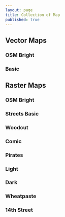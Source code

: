 ```yaml
---
layout: page
title: Collection of Map
published: true
---
```


## Vector Maps


### OSM Bright

<div class="map-preview" id="vector-osm-bright-map"></div>

### Basic

<div class="map-preview" id="vector-basic-map"></div>

<script>
mapboxgl.accessToken = 'pk.eyJ1IjoibW9yZ2Vua2FmZmVlIiwiYSI6IjIzcmN0NlkifQ.0LRTNgCc-envt9d5MzR75w';
var brightMap = new mapboxgl.Map({
    container: 'vector-osm-bright-map',
    style: '/styles/bright-v8.json',
    center: [8.54124, 47.36686],
    zoom: 6
});
var basicMap = new mapboxgl.Map({
    container: 'vector-basic-map',
    style: '/styles/basic-v8.json',
    center: [8.54124, 47.36686],
    zoom: 6
});
</script>

## Raster Maps

### OSM Bright

<div class="map-preview" id="osm-bright-map"></div>

### Streets Basic

<div class="map-preview" id="streets-basic-map"></div>

### Woodcut

<div class="map-preview" id="woodcut-map"></div>

### Comic

<div class="map-preview" id="comic-map"></div>

### Pirates

<div class="map-preview" id="pirates-map"></div>

### Light

<div class="map-preview" id="light-map"></div>

### Dark

<div class="map-preview" id="dark-map"></div>

### Wheatpaste

<div class="map-preview" id="wheatpaste-map"></div>

### 14th Street

<div class="map-preview" id="14th-street-map"></div>

<script>
var comicMap = L.mapbox.map('comic-map', 'http://rastertiles.osm2vectortiles.org/comic/index.json').setView([47.3739, 8.5456], 13);
var brightMap = L.mapbox.map('osm-bright-map', 'http://rastertiles.osm2vectortiles.org/osm-bright/index.json').setView([53.390, 1.351], 6);
var lightMap= L.mapbox.map('light-map', 'http://rastertiles.osm2vectortiles.org/light/index.json').setView([48.8403, 2.4651], 10);
var darkMap= L.mapbox.map('dark-map', 'http://rastertiles.osm2vectortiles.org/dark/index.json').setView([37.6575, -122.2754], 11);
var streetsBasicMap= L.mapbox.map('streets-basic-map', 'http://rastertiles.osm2vectortiles.org/streets-basic/index.json').setView([42.59, -93.65], 4);
var woodcutMap = L.mapbox.map('woodcut-map', 'http://rastertiles.osm2vectortiles.org/woodcut/index.json').setView([42.956, 11.667], 5);
var piratesMap = L.mapbox.map('pirates-map', 'http://rastertiles.osm2vectortiles.org/pirates/index.json').setView([15.401, -76.498], 6);
var fourteenStreetMap= L.mapbox.map('14th-street-map', 'http://rastertiles.osm2vectortiles.org/14th-street/index.json').setView([46.9493, 7.4492], 15);
var wheatpasteMap = L.mapbox.map('wheatpaste-map', 'http://rastertiles.osm2vectortiles.org/wheatpaste/index.json').setView([41.8875/12.4753], 11);
</script>

